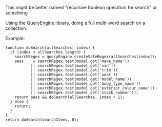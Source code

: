 This might be better named "recursive boolean operation for search" or something

Using the QueryEngine library, doing a full multi-word search on a collection.

Example:
    
    function doSearch(allSearches, index) {
      if (index < allSearches.length) {
        searchRegex = queryEngine.createSafeRegex(allSearches[index]);
        pass    = searchRegex.test(model.get('make_name'))
               || searchRegex.test(model.get('vin'))
               || searchRegex.test(model.get('trim'))
               || searchRegex.test(model.get('year'))
               || searchRegex.test(model.get('model_name'))
               || searchRegex.test(model.get('body_type_name'))
               || searchRegex.test(model.get('exterior_colour_name'))
               || searchRegex.test(model.get('stock_number'));
        return pass && doSearch(allSearches, index + 1);
      } else {
        return;
      }
    }
    return doSearch(searchItems, 0);
